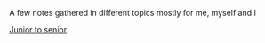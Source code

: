 A few notes gathered in different topics mostly for me, myself and I

[Junior to senior](junior_to_senior.md)

